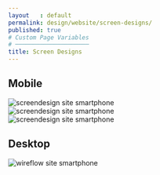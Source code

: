 ```yaml
---
layout   : default
permalink: design/website/screen-designs/
published: true
# Custom Page Variables
# ─────────────────────
title: Screen Designs
---
```


Mobile
------
<div class="container">
    <div class="row">
        <div class="col">
            <img src="../../../images/screendesign_mobilesite1.png" alt="screendesign site smartphone" class="site_smartphone">
        </div>
        <div class="col">
            <img src="../../../images/screendesign_mobilesite2.png" alt="screendesign site smartphone" class="site_smartphone">
        </div>
        <div class="col">
            <img src="../../../images/screendesign_mobilesite3.png" alt="screendesign site smartphone" class="site_smartphone">
        </div>
    </div>
</div>


Desktop
-------
  <img src="../../../images/screendesign_desktopsite.png" alt="wireflow site smartphone" class="site_desktop">